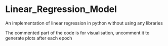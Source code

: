 # Linear_Regression_Model
An implementation of linear regression in python without using any libraries 

The commented part of the code is for visualisation, uncomment it to generate plots after each epoch

